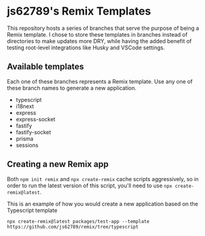 # js62789's Remix Templates

This repository hosts a series of branches that serve the purpose of being a Remix template. I chose to store these templates in branches instead of directories to make updates more DRY, while having the added benefit of testing root-level integrations like Husky and VSCode settings.

## Available templates
Each one of these branches represents a Remix template. Use any one of these branch names to generate a new application.
- typescript
- i18next
- express
- express-socket
- fastify
- fastify-socket
- prisma
- sessions

## Creating a new Remix app

Both `npm init remix` and `npx create-remix` cache scripts aggressively, so in order to run the latest version of this script, you'll need to use `npx create-remix@latest`.

This is an example of how you would create a new application based on the Typescript template

`npx create-remix@latest packages/test-app --template https://github.com/js62789/remix/tree/typescript`
